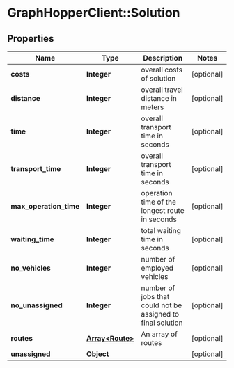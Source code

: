 # GraphHopperClient::Solution

## Properties
Name | Type | Description | Notes
------------ | ------------- | ------------- | -------------
**costs** | **Integer** | overall costs of solution | [optional] 
**distance** | **Integer** | overall travel distance in meters | [optional] 
**time** | **Integer** | overall transport time in seconds | [optional] 
**transport_time** | **Integer** | overall transport time in seconds | [optional] 
**max_operation_time** | **Integer** | operation time of the longest route in seconds | [optional] 
**waiting_time** | **Integer** | total waiting time in seconds | [optional] 
**no_vehicles** | **Integer** | number of employed vehicles | [optional] 
**no_unassigned** | **Integer** | number of jobs that could not be assigned to final solution | [optional] 
**routes** | [**Array&lt;Route&gt;**](Route.md) | An array of routes | [optional] 
**unassigned** | **Object** |  | [optional] 


